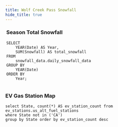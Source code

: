 ```yaml
---
title: Wolf Creek Pass Snowfall
hide_title: true
---
```


<Image 
    url="https://raw.githubusercontent.com/davidsrrose/snow-stake/refs/heads/main/media/wolf_creek_logo.png"
    description="Sample placeholder image"
    height=80
    align="left"
/>

### Season Total Snowfall
```snow_data
SELECT 
    YEAR(Date) AS Year,
    SUM(Snowfall) AS total_snowfall
FROM 
    snowfall_data.daily_snowfall_data
GROUP BY 
    YEAR(Date)
ORDER BY 
    Year;


```
<LineChart 
    data={snow_data}
    x=Year
    y=total_snowfall 
    yAxisTitle="Inches"
/>

### EV Gas Station Map
```ev_map
select State, count(*) AS ev_station_count from ev_stations.us_alt_fuel_stations
where State not in ('CA')
group by State order by ev_station_count desc
```

<USMap data={ev_map} state=State abbreviations=true value=ev_station_count/>

